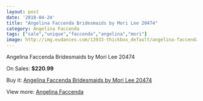 ```yaml
---
layout: post
date: '2018-04-24'
title: "Angelina Faccenda Bridesmaids by Mori Lee 20474"
category: Angelina Faccenda
tags: ["sale","unique","faccenda","angelina","mori"]
image: http://img.eudances.com/13933-thickbox_default/angelina-faccenda-bridesmaids-by-mori-lee-20474.jpg
---
```

Angelina Faccenda Bridesmaids by Mori Lee 20474

On Sales: **$220.99**
<a href="https://www.eudances.com/en/angelina-faccenda/4173-angelina-faccenda-bridesmaids-by-mori-lee-20474.html"><amp-img layout="responsive" width="600" height="600" src="//img.eudances.com/13933-thickbox_default/angelina-faccenda-bridesmaids-by-mori-lee-20474.jpg" alt="Angelina Faccenda Bridesmaids by Mori Lee 20474 0" /></a>
<a href="https://www.eudances.com/en/angelina-faccenda/4173-angelina-faccenda-bridesmaids-by-mori-lee-20474.html"><amp-img layout="responsive" width="600" height="600" src="//img.eudances.com/13937-thickbox_default/angelina-faccenda-bridesmaids-by-mori-lee-20474.jpg" alt="Angelina Faccenda Bridesmaids by Mori Lee 20474 1" /></a>
<a href="https://www.eudances.com/en/angelina-faccenda/4173-angelina-faccenda-bridesmaids-by-mori-lee-20474.html"><amp-img layout="responsive" width="600" height="600" src="//img.eudances.com/13936-thickbox_default/angelina-faccenda-bridesmaids-by-mori-lee-20474.jpg" alt="Angelina Faccenda Bridesmaids by Mori Lee 20474 2" /></a>
<a href="https://www.eudances.com/en/angelina-faccenda/4173-angelina-faccenda-bridesmaids-by-mori-lee-20474.html"><amp-img layout="responsive" width="600" height="600" src="//img.eudances.com/13935-thickbox_default/angelina-faccenda-bridesmaids-by-mori-lee-20474.jpg" alt="Angelina Faccenda Bridesmaids by Mori Lee 20474 3" /></a>
<a href="https://www.eudances.com/en/angelina-faccenda/4173-angelina-faccenda-bridesmaids-by-mori-lee-20474.html"><amp-img layout="responsive" width="600" height="600" src="//img.eudances.com/13934-thickbox_default/angelina-faccenda-bridesmaids-by-mori-lee-20474.jpg" alt="Angelina Faccenda Bridesmaids by Mori Lee 20474 4" /></a>

Buy it: [Angelina Faccenda Bridesmaids by Mori Lee 20474](https://www.eudances.com/en/angelina-faccenda/4173-angelina-faccenda-bridesmaids-by-mori-lee-20474.html "Angelina Faccenda Bridesmaids by Mori Lee 20474")

View more: [Angelina Faccenda](https://www.eudances.com/en/55-angelina-faccenda "Angelina Faccenda")